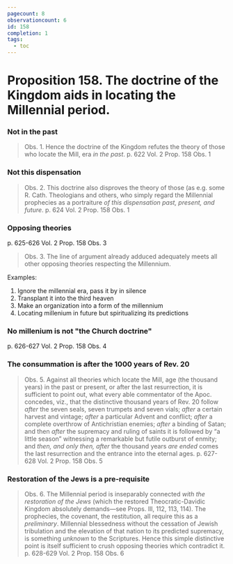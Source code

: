 ```yaml
---
pagecount: 8
observationcount: 6
id: 158
completion: 1
tags:
  - toc
---
```

# Proposition 158. The doctrine of the Kingdom aids in locating the Millennial period.
### Not in the past
>Obs. 1. Hence the doctrine of the Kingdom refutes the theory of those who locate the Mill, era *in the past*.
>p. 622 Vol. 2 Prop. 158 Obs. 1
### Not this dispensation
>Obs. 2. This doctrine also disproves the theory of those (as e.g. some R. Cath. Theologians and others, who simply regard the Millennial prophecies as a portraiture *of this dispensation past, present, and future*.
>p. 624 Vol. 2 Prop. 158 Obs. 1
### Opposing theories
p. 625-626 Vol. 2 Prop. 158 Obs. 3
>Obs. 3. The line of argument already adduced adequately meets all other opposing theories respecting the Millennium.

Examples:
1. Ignore the millennial era, pass it by in silence
2. Transplant it into the third heaven
3. Make an organization into a form of the millennium
4. Locating millenium in future but spiritualizing its predictions

### No millenium is not "the Church doctrine"
p. 626-627 Vol. 2 Prop. 158 Obs. 4

### The consummation is after the 1000 years of Rev. 20
>Obs. 5. Against all theories which locate the Mill, age (the thousand years) in the past or present, or after the last resurrection, it is sufficient to point out, what every able commentator of the Apoc. concedes, viz., that the distinctive thousand years of Rev. 20 follow *after* the seven seals, seven trumpets and seven vials; *after* a certain harvest and vintage; *after* a particular Advent and conflict; *after* a complete overthrow of Antichristian enemies; *after* a binding of Satan; and then *after* the supremacy and ruling of saints it is followed by “a little season” witnessing a remarkable but futile outburst of enmity; and *then, and only then, after* the thousand years *are ended* comes the last resurrection and the entrance into the eternal ages.
>p. 627-628 Vol. 2 Prop. 158 Obs. 5
### Restoration of the Jews is a pre-requisite
>Obs. 6. The Millennial period is inseparably connected *with the restoration of the Jews* (which the restored Theocratic-Davidic Kingdom absolutely demands—see Props. Ill, 112, 113, 114). The prophecies, the covenant, the restitution, all require this as a *preliminary*. Millennial blessedness without the cessation of Jewish tribulation and the elevation of that nation to its predicted supremacy, is something *unknown* to the Scriptures. Hence this simple distinctive point is itself sufficient to crush opposing theories which contradict it.
>p. 628-629 Vol. 2 Prop. 158 Obs. 6
